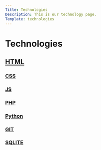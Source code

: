 ```yaml
---
Title: Technologies
Description: This is our technology page.
Template: technologies
---
```


Technologies
==========================

<div class="box-html">
    <h2><a href="%base_url%?technology/html"> HTML</a></h2>
</div>
<div class="box-css">
    <h3><a href="%base_url%?technology/css"> CSS</h3>
</div>
<div class="box-js">
    <h3><a href="%base_url%?technology/js"> JS</h3>
</div>
<div class="box-php">
    <h3><a href="%base_url%?technology/php"> PHP</h3>
</div>
<div class="box-py">
    <h3><a href="%base_url%?technology/python"> Python</h3>
</div>
<div class="box-git">
    <h3><a href="%base_url%?technology/git"> GIT</h3>
</div>
<div class="box-sql">
    <h3><a href="%base_url%?technology/sql"> SQLITE</h3>
</div>